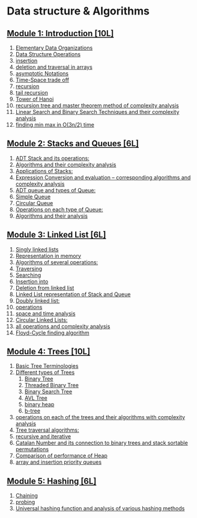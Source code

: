 # Data structure & Algorithms
## [Module 1: Introduction \[10L\]]()
1. [Elementary Data Organizations](./elementary_data_organizations.md)
1. [Data Structure Operations](./data_structure_operations.md)
1. [insertion](./insertion.md)
1. [deletion and traversal in arrays](./deletion_and_traversal.md)
1. [asymptotic Notations](./asymptotic_Notations.md)
1. [Time-Space trade off](./time-space_trade_off.md)
1. [recursion]()
1. [tail recursion]()
1. [Tower of Hanoi]()
1. [recursion tree and master theorem method of complexity analysis]()
1. [Linear Search and Binary Search Techniques and their complexity analysis]()
1. [finding min max in O(3n/2) time]()
## [Module 2: Stacks and Queues \[6L\]]()
1. [ADT Stack and its operations:]()
1. [Algorithms and their complexity analysis]()
1. [Applications of Stacks:]()
1. [Expression Conversion and evaluation – corresponding algorithms and complexity analysis]()
1. [ADT queue and types of Queue:]()
1. [Simple Queue]()
1. [Circular Queue]()
1. [Operations on each type of Queue:]()
1. [Algorithms and their analysis]()
## [Module 3: Linked List \[6L\]]()
1. [Singly linked lists]()
1. [Representation in memory]()
1. [Algorithms of several operations:]()
1. [Traversing]()
1. [Searching]()
1. [Insertion into]()
1. [Deletion from linked list]()
1. [Linked List representation of Stack and Queue]()
1. [Doubly linked list:]()
1. [operations]()
1. [space and time analysis]()
1. [Circular Linked Lists:]()
1. [all operations and complexity analysis]()
1. [Floyd-Cycle finding algorithm]()
## [Module 4: Trees \[10L\]]()
1. [Basic Tree Terminologies]()
1. [Different types of Trees]()
    1. [Binary Tree]()
    1. [Threaded Binary Tree]()
    1. [Binary Search Tree]()
    1. [AVL Tree]()
    1. [binary heap]()
    1. [b-tree]()
1. [operations on each of the trees and their algorithms with complexity analysis]()
1. [Tree traversal algorithms:]()
1. [recursive and iterative]()
1. [Catalan Number and its connection to binary trees and stack sortable permutations]()
1. [Comparison of performance of Heap]()
1. [array and insertion priority queues]()
## [Module 5: Hashing \[6L\]]()
1. [Chaining]()
1. [probing]()
1. [Universal hashing function and analysis of various hashing methods]()
